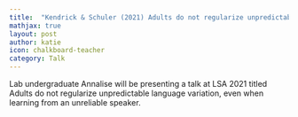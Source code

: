 ```yaml
---
title:  "Kendrick & Schuler (2021) Adults do not regularize unpredictable language variation, even when learning from an unreliable speaker"
mathjax: true
layout: post
author: katie
icon: chalkboard-teacher
category: Talk
---
```



Lab undergraduate Annalise will be presenting a talk at LSA 2021 titled Adults do not regularize unpredictable language variation, even when learning from an unreliable speaker. 

